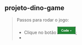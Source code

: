 ## projeto-dino-game

> Passos para rodar o jogo:
>
> - Clique no botão <img src="https://github.com/HabacuqueCL/imagezRepo/blob/main/Capturar.PNG?raw=true" alt="imagem referencia ao botao code" style="zoom:75%;" />;
> - 

